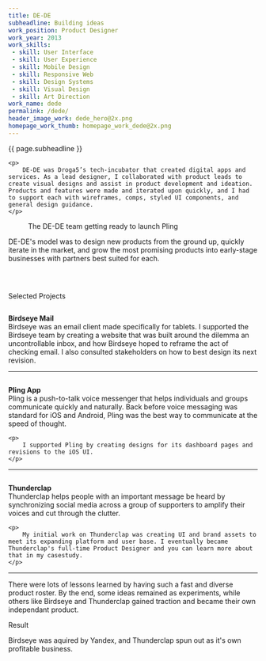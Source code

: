 ```yaml
---
title: DE-DE
subheadline: Building ideas
work_position: Product Designer
work_year: 2013
work_skills:
 - skill: User Interface
 - skill: User Experience
 - skill: Mobile Design
 - skill: Responsive Web
 - skill: Design Systems
 - skill: Visual Design
 - skill: Art Direction
work_name: dede
permalink: /dede/
header_image_work: dede_hero@2x.png
homepage_work_thumb: homepage_work_dede@2x.png
---
```


<div class="small-12 medium-7 cell">
	<p class="subhead" style="">
		{{ page.subheadline }}
	</p>

	<p>
		DE-DE was Droga5’s tech-incubator that created digital apps and services. As a lead designer, I collaborated with product leads to create visual designs and assist in product development and ideation. Products and features were made and iterated upon quickly, and I had to support each with wireframes, comps, styled UI components, and general design guidance.
	</p>
</div>

<div class="small-12 medium-6 cell">
	<figure>
		<img class="" src="{{ url }}/images/work/dede_team.jpg" alt="">
		<figcaption>The DE-DE team getting ready to launch Pling</figcaption>
	</figure>
</div>

<div class="small-12 medium-7 cell">
	<p>
		DE-DE's model was to design new products from the ground up, quickly iterate in the market, and grow the most promising products into early-stage businesses with partners best suited for each.
	</p>
</div>

<div class="small-12 medium-8 cell">
	<figure>
		<img class="" src="{{ url }}/images/work/dede_process.jpg" alt="">
	</figure>
	<br>
</div>

<div class="small-12 medium-8 cell">
	<p class="index-title text-center">
	    Selected Projects
	</p>
</div>

<div class="small-12 medium-10 cell">
	<figure>
		<img class="" src="{{ url }}/images/work/dede_birdseye@2x.jpg" alt="">
	</figure>
</div>

<div class="small-12 medium-7 cell">
	<p>
		<strong>Birdseye Mail</strong> <br>
		Birdseye was an email client made specifically for tablets. I supported the Birdseye team by creating a website that was built around the dilemma an uncontrollable inbox, and how Birdseye hoped to reframe the act of checking email. I also consulted stakeholders on how to best design its next revision.
	</p>
</div>

<div class="small-12 medium-8 cell">
	<hr>
</div>

<div class="small-12 medium-10 cell">
	<figure>
		<img class="" src="{{ url }}/images/work/dede_pling@2x.jpg" alt="">
	</figure>
</div>

<div class="small-12 medium-7 cell">
	<p>
		<strong>Pling App</strong> <br>
		Pling is a push-to-talk voice messenger that helps individuals and groups communicate quickly and naturally. Back before voice messaging was standard for iOS and Android, Pling was the best way to communicate at the speed of thought.
	</p>

	<p>
		I supported Pling by creating designs for its dashboard pages and revisions to the iOS UI.
	</p>
</div>

<div class="small-12 medium-8 cell">
	<hr>
</div>

<div class="small-12 medium-10 cell">
	<figure>
		<img class="" src="{{ url }}/images/work/dede_thunderclap@2x.jpg" alt="">
	</figure>
</div>

<div class="small-12 medium-7 cell">
	<p>
		<strong>Thunderclap</strong><br>
		Thunderclap helps people with an important message be heard by synchronizing social media across a group of supporters to amplify their voices and cut through the clutter.
	</p>

	<p>
		My initial work on Thunderclap was creating UI and brand assets to meet its expanding platform and user base. I eventually became Thunderclap's full-time Product Designer and you can learn more about that in my casestudy.
	</p>
</div>

<div class="small-12 medium-8 cell">
	<hr>
</div>

<div class="small-12 medium-7 cell">
	<p>
		There were lots of lessons learned by having such a fast and diverse product roster. By the end, some ideas remained as experiments, while others like Birdseye and Thunderclap gained traction and became their own independant product.
	</p>
</div>

<div class="small-12 medium-7 cell">
	<div class="section-wrapper">
		<p class="section-title">
			Result
		</p>
		<p>
			Birdseye was aquired by Yandex, and Thunderclap spun out as it's own profitable business.
		</p>
	</div>
</div>

